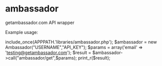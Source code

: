 ambassador
==========

getambassador.com API wrapper

Example usage:

include_once(APPPATH.'libraries/ambassador.php');
$ambassador = new Ambassador("USERNAME","API_KEY");
$params = array('email' => 'testing@getambassador.com');
$result = $ambassador->call("ambassador/get",$params);
print_r($result);